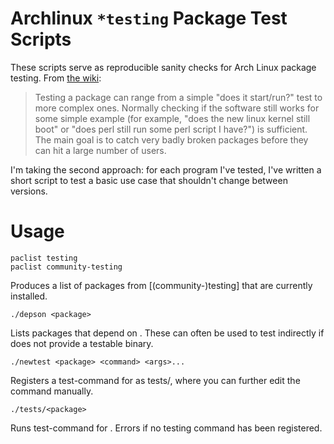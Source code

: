 # Archlinux `*testing` Package Test Scripts

These scripts serve as reproducible sanity checks for Arch Linux package
testing. From [the wiki][]:

> Testing a package can range from a simple "does it start/run?" test to more
> complex ones. Normally checking if the software still works for some simple
> example (for example, "does the new linux kernel still boot" or "does perl
> still run some perl script I have?") is sufficient. The main goal is to catch
> very badly broken packages before they can hit a large number of users.

[the wiki]: https://wiki.archlinux.org/index.php/DeveloperWiki:CoreSignoffs

I'm taking the second approach: for each program I've tested, I've written a
short script to test a basic use case that shouldn't change between versions.

# Usage

    paclist testing
    paclist community-testing

Produces a list of packages from [(community-)testing] that are currently
installed.

    ./depson <package>

Lists packages that depend on <package>. These can often be used to test
<package> indirectly if <package> does not provide a testable binary.

    ./newtest <package> <command> <args>...

Registers a test-command for <package> as tests/<package>, where you can further
edit the command manually.

    ./tests/<package>

Runs test-command for <package>. Errors if no testing command has been
registered.
